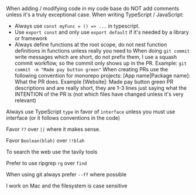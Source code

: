 When adding / modifying code in my code base do NOT add comments unless it's a truly exceptional case. 
When writing TypeScript / JavaScript:
  - Always use `const myFunc = () => ...` in typescript. 
  - Use `export const` and only use `export default` if it's needed by a library or framework
  - Always define functions at the root scope, do not nest function definitions in functions unless really you need to
When doing `git commit` write messages which are short, do not prefix them, I use a squash commit workflow, so the commit only shows up in the PR. Example: `git commit -m "Made pay button green"`
When creating PRs use the following convention for monorepo projects: [App name|Package name]: What the PR does. Example [Website]: Made pay button green
PR descriptions and are really short, they are 1-3 lines just saying what the INTENTION of the PR is (not which files have changed unless it's very relevant)

Always use TypeScript `type` in favor of `interface` unless you must use interface (or it follows conventions in the code)

Favor `??` over `||` where it makes sense.

Favor `Boolean(blah)` over `!!blah`

To search the web use the tavily tools

Prefer to use ripgrep `rg` over `find`

When using git always prefer `--ff` where possible

I work on Mac and the filesystem is case sensitive
